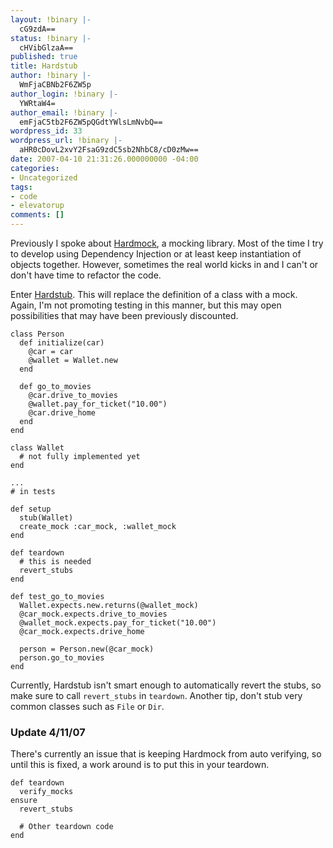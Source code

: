 ```yaml
---
layout: !binary |-
  cG9zdA==
status: !binary |-
  cHVibGlzaA==
published: true
title: Hardstub
author: !binary |-
  WmFjaCBNb2F6ZW5p
author_login: !binary |-
  YWRtaW4=
author_email: !binary |-
  emFjaC5tb2F6ZW5pQGdtYWlsLmNvbQ==
wordpress_id: 33
wordpress_url: !binary |-
  aHR0cDovL2xvY2FsaG9zdC5sb2NhbC8/cD0zMw==
date: 2007-04-10 21:31:26.000000000 -04:00
categories:
- Uncategorized
tags:
- code
- elevatorup
comments: []
---
```

Previously I spoke about [Hardmock](/2007/4/10/hardmock), a mocking library. Most of the time I try to develop using Dependency Injection or at least keep instantiation of objects together. However, sometimes the real world kicks in and I can't or don't have time to refactor the code. 

Enter [Hardstub](http://source.elevatorfight.com/public/hardstub/). This will replace the definition of a class with a mock. Again, I'm not promoting testing in this manner, but this may open possibilities that may have been previously discounted.

    class Person
      def initialize(car)
        @car = car
        @wallet = Wallet.new
      end
  
      def go_to_movies
        @car.drive_to_movies
        @wallet.pay_for_ticket("10.00")
        @car.drive_home
      end
    end
    
    class Wallet
      # not fully implemented yet
    end
    
    ...
    # in tests
    
    def setup
      stub(Wallet)
      create_mock :car_mock, :wallet_mock
    end
    
    def teardown
      # this is needed
      revert_stubs
    end
    
    def test_go_to_movies
      Wallet.expects.new.returns(@wallet_mock)
      @car_mock.expects.drive_to_movies
      @wallet_mock.expects.pay_for_ticket("10.00")
      @car_mock.expects.drive_home
    
      person = Person.new(@car_mock)
      person.go_to_movies
    end

Currently, Hardstub isn't smart enough to automatically revert the stubs, so make sure to call `revert_stubs` in `teardown`. Another tip, don't stub very common classes such as `File` or `Dir`.

### Update 4/11/07

There's currently an issue that is keeping Hardmock from auto verifying, so until this is fixed, a work around is to put this in your teardown.

    def teardown
      verify_mocks
    ensure
      revert_stubs
  
      # Other teardown code
    end
